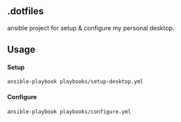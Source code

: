 ## .dotfiles

ansible project for setup & configure my personal desktop.

## Usage

#### Setup
```
ansible-playbook playbooks/setup-desktop.yml
```
#### Configure
```
ansible-playbook playbooks/configure.yml
```
